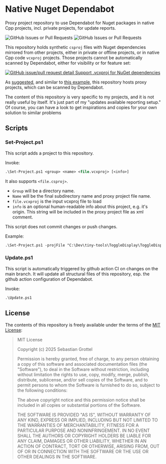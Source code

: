# Native Nuget Dependabot
Proxy project repository to use Dependabot for Nuget packages in native Cpp projects, incl. private projects, for update reports.

![GitHub Issues or Pull Requests](https://img.shields.io/github/issues-pr/sgrottel/native-nuget-dependabot)
![GitHub Issues or Pull Requests](https://img.shields.io/github/issues/sgrottel/native-nuget-dependabot)

This repository holds synthetic `csproj` files with Nuget dependencies mirrored from other projects, either in private or offline projects, or in native Cpp code `vcxproj` projects.
Those projects cannot be automatically scanned by Dependabot, either for visibility or for feature set:

[![GitHub issue/pull request detail](https://img.shields.io/github/issues/detail/state/dependabot/dependabot-core/9711) Support .vcxproj for NuGet dependencies](https://github.com/dependabot/dependabot-core/issues/9711)

As [suggested]( https://github.com/dependabot/dependabot-core/issues/8590#issuecomment-1988870679), and similar to [this example]( https://github.com/willbush/dependabot-cpm-updates), this repository hosts proxy projects, which can be scanned by Dependabot.

The content of this repository is very specific to my projects, and it is not really useful by itself.
It's just part of my "updates available reporting setup."
Of course, you can have a look to get inspirations and copies for your own solution to similar problems

## Scripts

### Set-Project.ps1
This script adds a project to this repository.

Invoke:
```ps
.\Set-Project.ps1 <group> <name> <file.vcxproj> [<info>]
```

It also supports `<file.csproj>`.

- `Group` will be a directory name.
- `Name` will be the final subdirectory name and proxy project file name.
- `file.vcxproj` is the input vcxproj file to load
- `info` is an optional human-readable info about this project, e.g. it's origin.
  This string will be included in the proxy project file as xml comment.

This script does not commit changes or push changes.

Example:
```ps
.\Set-Project.ps1 -projFile "C:\Dev\tiny-tools\ToggleDisplay\ToggleDisplay.vcxproj" -group "tiny-tools" -name "ToggleDisplay" -info "https://github.com/sgrottel/tiny-tools-collection"
```

### Update.ps1
This script is automatically triggered by github action CI on changes on the main branch.
It will update all structural files of this repository, esp. the github action configuration of Dependabot.

Invoke:
```ps
.\Update.ps1
```

## License
The contents of this repository is freely available under the terms of the [MIT License](LICENSE):

> MIT License
> 
> Copyright (c) 2025 Sebastian Grottel
> 
> Permission is hereby granted, free of charge, to any person obtaining a copy
> of this software and associated documentation files (the "Software"), to deal
> in the Software without restriction, including without limitation the rights
> to use, copy, modify, merge, publish, distribute, sublicense, and/or sell
> copies of the Software, and to permit persons to whom the Software is
> furnished to do so, subject to the following conditions:
> 
> The above copyright notice and this permission notice shall be included in all
> copies or substantial portions of the Software.
> 
> THE SOFTWARE IS PROVIDED "AS IS", WITHOUT WARRANTY OF ANY KIND, EXPRESS OR
> IMPLIED, INCLUDING BUT NOT LIMITED TO THE WARRANTIES OF MERCHANTABILITY,
> FITNESS FOR A PARTICULAR PURPOSE AND NONINFRINGEMENT. IN NO EVENT SHALL THE
> AUTHORS OR COPYRIGHT HOLDERS BE LIABLE FOR ANY CLAIM, DAMAGES OR OTHER
> LIABILITY, WHETHER IN AN ACTION OF CONTRACT, TORT OR OTHERWISE, ARISING FROM,
> OUT OF OR IN CONNECTION WITH THE SOFTWARE OR THE USE OR OTHER DEALINGS IN THE
> SOFTWARE.
